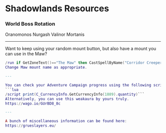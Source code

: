 # Shadowlands Resources

### World Boss Rotation
Oranomonos
Nurgash
Valinor
Mortanis

---

Want to keep using your random mount button, but also have a mount you can use in the Maw?
```lua
/run if GetZoneText()=="The Maw" then CastSpellByName("Corridor Creeper") else C_MountJournal.SummonByID(0) end```
Change Maw mount name as appropriate.

---

You can check your Adventure Campaign progress using the following script:
```lua
/script print(C_CurrencyInfo.GetCurrencyInfo(1889).quantity)```
Alternatively, you can use this weakaura by yours truly.
https://wago.io/GUrBD8_8c

---

A bunch of miscellaneous information can be found here:
https://grueslayers.eu/
